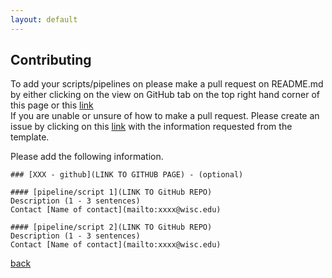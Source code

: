 ```yaml
---
layout: default
---
```


## Contributing

To add your scripts/pipelines on please make a pull request on README.md by either clicking on the view on GitHub tab on the top right hand corner of this page or this [link](https://github.com/uw-madison-microbiome-hub/computational_resources/blob/master/README.md)    
If you are unable or unsure of how to make a pull request. Please create an issue by clicking on this [link](https://github.com/uw-madison-microbiome-hub/computational_resources/issues) with the information requested from the template. 

Please add the following information. 

```
### [XXX - github](LINK TO GITHUB PAGE) - (optional)

#### [pipeline/script 1](LINK TO GitHub REPO)
Description (1 - 3 sentences)
Contact [Name of contact](mailto:xxxx@wisc.edu) 

#### [pipeline/script 2](LINK TO GitHub REPO)
Description (1 - 3 sentences)
Contact [Name of contact](mailto:xxxx@wisc.edu)
```


[back](./)
